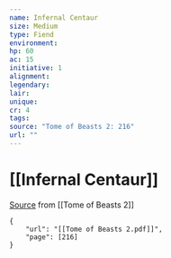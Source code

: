 ```yaml
---
name: Infernal Centaur
size: Medium
type: Fiend
environment: 
hp: 60
ac: 15
initiative: 1
alignment: 
legendary: 
lair: 
unique: 
cr: 4
tags: 
source: "Tome of Beasts 2: 216"
url: ""
---
```

# [[Infernal Centaur]]

[Source](zotero://open-pdf/library/items/9UQIAB6R?page=216) from [[Tome of Beasts 2]]

```pdf
{
	"url": "[[Tome of Beasts 2.pdf]]",
	"page": [216]
}
```

